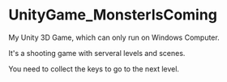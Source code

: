 # UnityGame_MonsterIsComing

My Unity 3D Game, which can only run on Windows Computer.

It's a shooting game with serveral levels and scenes.

You need to collect the keys to go to the next level.

